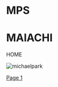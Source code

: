 # MPS
# MAlACHI


HOME




![michaelpark](https://github.com/ihcalamseivad/image/assets/168490892/59dccee5-84e5-4984-aa66-919cebcb543a.jpg)


[Page 1](https://ihcalamseivad.github.io/helloworld/)




